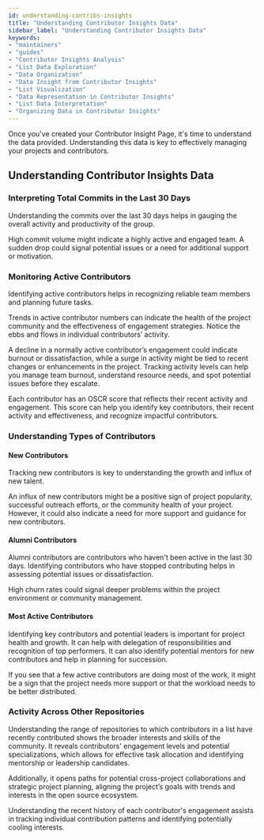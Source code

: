 ```yaml
---
id: understanding-contribs-insights
title: "Understanding Contributor Insights Data"
sidebar_label: "Understanding Contributor Insights Data"
keywords: 
- "maintainers" 
- "guides" 
- "Contributor Insights Analysis" 
- "List Data Exploration" 
- "Data Organization" 
- "Data Insight from Contributor Insights" 
- "List Visualization" 
- "Data Representation in Contributor Insights" 
- "List Data Interpretation" 
- "Organizing Data in Contributor Insights" 
---
```


Once you've created your Contributor Insight Page, it's time to understand the data provided. Understanding this data is key to effectively managing your projects and contributors.

## Understanding Contributor Insights Data

### Interpreting Total Commits in the Last 30 Days

Understanding the commits over the last 30 days helps in gauging the overall activity and productivity of the group.

High commit volume might indicate a highly active and engaged team. A sudden drop could signal potential issues or a need for additional support or motivation.

### Monitoring Active Contributors

Identifying active contributors helps in recognizing reliable team members and planning future tasks.

Trends in active contributor numbers can indicate the health of the project community and the effectiveness of engagement strategies. Notice the ebbs and flows in individual contributors’ activity.

A decline in a normally active contributor’s engagement could indicate burnout or dissatisfaction, while a surge in activity might be tied to recent changes or enhancements in the project. Tracking activity levels can help you manage team burnout, understand resource needs, and spot potential issues before they escalate.

Each contributor has an OSCR score that reflects their recent activity and engagement. This score can help you identify key contributors, their recent activity and effectiveness, and recognize impactful contributors.

### Understanding Types of Contributors

#### New Contributors

Tracking new contributors is key to understanding the growth and influx of new talent.

An influx of new contributors might be a positive sign of project popularity, successful outreach efforts, or the community health of your project. However, it could also indicate a need for more support and guidance for new contributors.

#### Alumni Contributors

Alumni contributors are contributors who haven't been active in the last 30 days. Identifying contributors who have stopped contributing helps in assessing potential issues or dissatisfaction.

High churn rates could signal deeper problems within the project environment or community management.

#### Most Active Contributors

Identifying key contributors and potential leaders is important for project health and growth. It can help with delegation of responsibilities and recognition of top performers. It can also identify potential mentors for new contributors and help in planning for succession.

If you see that a few active contributors are doing most of the work, it might be a sign that the project needs more support or that the workload needs to be better distributed.

### Activity Across Other Repositories

Understanding the range of repositories to which contributors in a list have recently contributed shows the broader interests and skills of the community. It reveals contributors' engagement levels and potential specializations, which allows for effective task allocation and identifying mentorship or leadership candidates.

Additionally, it opens paths for potential cross-project collaborations and strategic project planning, aligning the project’s goals with trends and interests in the open source ecosystem.

Understanding the recent history of each contributor's engagement assists in tracking individual contribution patterns and identifying potentially cooling interests.
